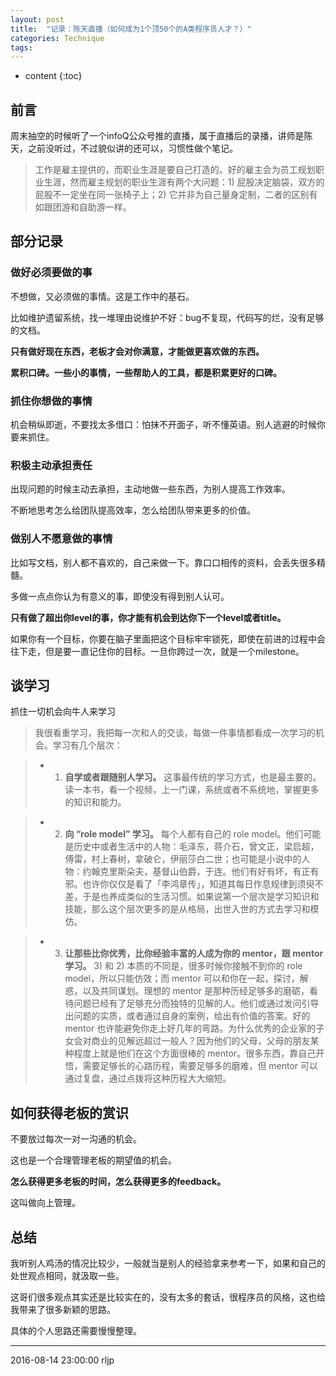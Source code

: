 ```yaml
---
layout: post
title:  "记录：陈天直播（如何成为1个顶50个的A类程序员人才？）"
categories: Technique
tags: 
---
```


* content
{:toc}


## 前言

周末抽空的时候听了一个infoQ公众号推的直播，属于直播后的录播，讲师是陈天，之前没听过，不过貌似讲的还可以，习惯性做个笔记。

> 工作是雇主提供的，而职业生涯是要自己打造的。好的雇主会为员工规划职业生涯，然而雇主规划的职业生涯有两个大问题：1) 屁股决定脑袋，双方的屁股不一定坐在同一张椅子上；2) 它并非为自己量身定制，二者的区别有如跟团游和自助游一样。




## 部分记录

### **做好必须要做的事**


不想做，又必须做的事情。这是工作中的基石。

比如维护遗留系统，找一堆理由说维护不好：bug不复现，代码写的烂，没有足够的文档。

**只有做好现在东西，老板才会对你满意，才能做更喜欢做的东西。**

**累积口碑。一些小的事情，一些帮助人的工具，都是积累更好的口碑。**

### **抓住你想做的事情**

机会稍纵即逝，不要找太多借口：怕抹不开面子，听不懂英语。别人逃避的时候你要来抓住。

### **积极主动承担责任**

出现问题的时候主动去承担，主动地做一些东西，为别人提高工作效率。

不断地思考怎么给团队提高效率，怎么给团队带来更多的价值。

### **做别人不愿意做的事情**

比如写文档，别人都不喜欢的，自己来做一下。靠口口相传的资料，会丢失很多精髓。

多做一点点你认为有意义的事，即使没有得到别人认可。

**只有做了超出你level的事，你才能有机会到达你下一个level或者title。**


如果你有一个目标，你要在脑子里面把这个目标牢牢锁死，即使在前进的过程中会往下走，但是要一直记住你的目标。一旦你跨过一次，就是一个milestone。


## 谈学习

抓住一切机会向牛人来学习


> 我很看重学习，我把每一次和人的交谈，每做一件事情都看成一次学习的机会。学习有几个层次：

> - 1) **自学或者跟随别人学习。** 这事最传统的学习方式，也是最主要的。读一本书，看一个视频，上一门课，系统或者不系统地，掌握更多的知识和能力。

> - 2) **向 “role model” 学习。** 每个人都有自己的 role model。他们可能是历史中或者生活中的人物：毛泽东，蒋介石，曾文正，梁启超，傅雷，村上春树，拿破仑，伊丽莎白二世；也可能是小说中的人物：约翰克里斯朵夫，基督山伯爵，于连。他们有好有坏，有正有邪。也许你仅仅是看了「李鸿章传」，知道其每日作息规律到须臾不差，于是也养成类似的生活习惯。如果说第一个层次是学习知识和技能，那么这个层次更多的是从格局，出世入世的方式去学习和模仿。

> - 3) **让那些比你优秀，比你经验丰富的人成为你的 mentor，跟 mentor 学习。** 3) 和 2) 本质的不同是，很多时候你接触不到你的 role model，所以只能仿效；而 mentor 可以和你在一起，探讨，解惑，以及共同谋划。理想的 mentor 是那种历经足够多的磨砺，看待问题已经有了足够充分而独特的见解的人。他们或通过发问引导出问题的实质，或者通过自身的案例，给出有价值的答案。好的 mentor 也许能避免你走上好几年的弯路。为什么优秀的企业家的子女会对商业的见解远超过一般人？因为他们的父母，父母的朋友某种程度上就是他们在这个方面很棒的 mentor。很多东西，靠自己开悟，需要足够长的心路历程，需要足够多的磨难，但 mentor 可以通过复盘，通过点拨将这种历程大大缩短。


## 如何获得老板的赏识


不要放过每次一对一沟通的机会。

这也是一个合理管理老板的期望值的机会。

**怎么获得更多老板的时间，怎么获得更多的feedback。**

这叫做向上管理。

## 总结

我听别人鸡汤的情况比较少，一般就当是别人的经验拿来参考一下，如果和自己的处世观点相同，就汲取一些。

这哥们很多观点其实还是比较实在的，没有太多的套话，很程序员的风格，这也给我带来了很多新颖的思路。

具体的个人思路还需要慢慢整理。

***
2016-08-14 23:00:00 rljp




